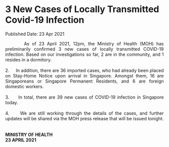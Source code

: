 <html>
    <meta http-equiv="Content-Type" content="text/html; charset=utf-8"/>
    <meta charset="utf-8"/>
    <title>3 New Cases of Locally Transmitted  Covid-19 Infection </title>
    <body><h1>3 New Cases of Locally Transmitted  Covid-19 Infection </h1>
    <p>Published Date: 23 Apr 2021</p> <p style="text-align: justify;">&nbsp; &nbsp; &nbsp; &nbsp;As of 23 April 2021, 12pm, the Ministry of Health (MOH) has preliminarily confirmed 3 new cases of locally transmitted COVID-19 infection. Based on our investigations so far, 2 are in the community, and 1 resides in a dormitory.<br><br>2.&nbsp; &nbsp; &nbsp;In addition, there are 36 imported cases, who had already been placed on Stay-Home Notice upon arrival in Singapore. Amongst them, 16 are Singaporeans or Singapore Permanent Residents, and 6 are foreign domestic workers.<br><br>3.&nbsp; &nbsp; &nbsp;In total, there are 39 new cases of COVID-19 infection in Singapore today.<br><br>4.&nbsp; &nbsp; &nbsp;We are still working through the details of the cases, and further updates will&nbsp;be shared via the MOH press release that will be issued tonight.<br><br><br><strong>MINISTRY OF HEALTH<br>23 APRIL 2021<br></strong></p><div><br></div></body>
</html>